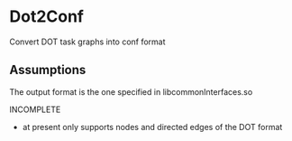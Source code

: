 Dot2Conf
========

Convert DOT task graphs into conf format

Assumptions
------------
The output format is the one specified in libcommonInterfaces.so


INCOMPLETE 
- at present only supports nodes and directed edges of the DOT format
